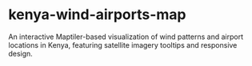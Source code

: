 # kenya-wind-airports-map
An interactive Maptiler-based visualization of wind patterns and airport locations in Kenya, featuring satellite imagery tooltips and responsive design.

